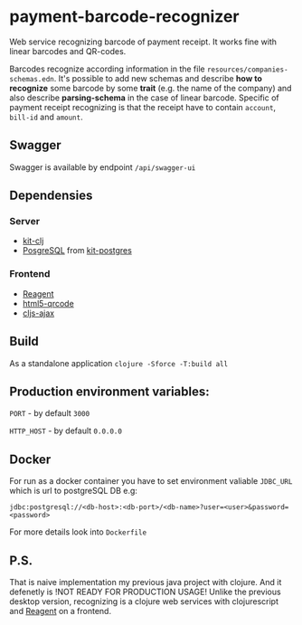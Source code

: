 # payment-barcode-recognizer
Web service recognizing barcode of payment receipt. It works fine with linear barcodes and QR-codes.

Barcodes recognize according information in the file `resources/companies-schemas.edn`. It's possible to add new schemas and describe **how to recognize** some barcode by some **trait** (e.g. the name of the company) and also describe **parsing-schema** in the case of linear barcode. Specific of payment receipt recognizing is that the receipt have to contain `account`, `bill-id` and `amount`.



## Swagger

Swagger is available by endpoint `/api/swagger-ui` 

## Dependensies
### Server
- [kit-clj](https://kit-clj.github.io/) 
- [PosgreSQL](https://www.postgresql.org/) from [kit-postgres](https://clojars.org/io.github.kit-clj/kit-postgres) 

### Frontend
- [Reagent](https://reagent-project.github.io/)
- [html5-qrcode](https://github.com/mebjas/html5-qrcode)
- [cljs-ajax](https://github.com/JulianBirch/cljs-ajax)

## Build

As a standalone application `clojure -Sforce -T:build all`

## Production environment variables:

`PORT` - by default `3000`

`HTTP_HOST` - by default `0.0.0.0`

## Docker

For run as a docker container you have to set environment valiable `JDBC_URL` which is url to postgreSQL DB e.g:
```
jdbc:postgresql://<db-host>:<db-port>/<db-name>?user=<user>&password=<password>
```
For more details look into `Dockerfile`


## P.S.
That is naive implementation my previous java project with clojure. And it defenetly is !NOT READY FOR PRODUCTION USAGE! 
Unlike the previous desktop version, recognizing is a clojure web services with clojurescript and [Reagent](https://reagent-project.github.io/) on a frontend.
